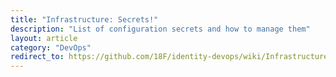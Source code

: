 ```yaml
---
title: "Infrastructure: Secrets!"
description: "List of configuration secrets and how to manage them"
layout: article
category: "DevOps"
redirect_to: https://github.com/18F/identity-devops/wiki/Infrastructure-Secrets
---
```

